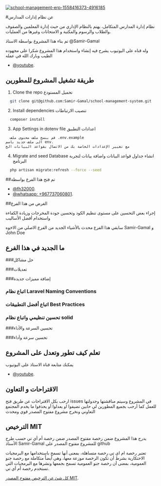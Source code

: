 <a href="#"><img src="https://i.ibb.co/r203QFc/school-management-erp-1558416373-4916185.png" alt="school-management-erp-1558416373-4916185" border="0" /></a>
<p align="center">

#عن نظام إدارات المدارس

نظام إدارة المدارس المتكامل، يهتم بالنظام الإداري من حيث  إدارة المعلمين والصفوف والطلاب والرسوم والمكتبة و الامتحانات وغيرها من العمليات.

تم بناء هذا المشروع بواسطة الاستاذ @Samir-Gamal

وله قناه على اليوتيوب يشرح فيه إنشاء واستخدام هذا المشروع
شكرا على مجهوده الطيب وبارك الله في عمله

- [@youtube](https://www.youtube.com/watch?v=zKVIM-lnauo&list=PLftLUHfDSiZ7-RAsH8NskS7AYofykW_WN).

## طريقة تشغيل المشروع للمطورين
1. Clone the repo تحميل المستودع
  ```sh
    git clone git@github.com:Samir-Gamal/school-management-system.git
  ```
2. Install dependencies  تنصيب الارتباطات
  ```sh
    composer install
  ```
3.  App Settings in dotenv file  اعدادات التطبيق
  ```sh
    قم بنسخ ملف محتوى ملف .env.example
الى ملف جديد باسم env.
مع تغيير الإعدادات الخاصة بك من الاتصال بقواعد البيانات الخ
  ```
4. Migrate and seed Database انشاء جداول قواعد البيانات واضافة بيانات لتجربة البرنامج
  ```sh
    php artisan migrate:refresh --force --seed
  ```

##تم فتح هذا الفرع بواسطة

- [@fh32000](https://fb.com/fh32000).
- [@whatsapp: +967737060801](https://wa.me/+967737060801
).

##الغرض من هذا الفرع

إجراء بعض التحسين على مستوى تنظيم الكود وتحسين جودة المخرجات وزيادة الكفاءة واستخدام أفضل الأساليب

سابقي هذا الفرع محدث بالأشياء الجديد من الفرع الاصلي من الاخوه
Samir-Gamal
و
John Doe

## ما الجديد في هذا الفرع

###حل مشاكل

###تعديلات

###إضافة مميزات جديدة

###  اتباع نظام Laravel Naming Conventions

###  اتباع أفضل التطبيقات Best Practices


###  تحسين تنظيمي واتباع نظام solid

###تحسين السرعة والأداء

###تحسين سرعة وأداء



## تعلم كيف تطور وتعدل على المشروع
يمكنك متابعة قناة الاستاذ على اليوتيوب
- [@youtube](https://www.youtube.com/watch?v=zKVIM-lnauo&list=PLftLUHfDSiZ7-RAsH8NskS7AYofykW_WN).

## الاقتراحات و التعاون

ارحب بكل الاقتراحات عن طريق فتح issues في المشروع وسيتم مناقشتها وجدولتها للعمل
كما أرحب بجميع المطورين لي حابين تضيفوا او يعدلوا أو يحذفوا ما يخدم المجتمع التعاوني ونخرج مشروع مفتوح المصدر قوي ومحدث


##  الترخيص MIT

يدرج هذا المشروع ضمن رخصة مفتوح المصدر ضمن رخصة أم أي تي
حسب طرح الأستاذ Samir-Gamal للمشروع مفتوح المصدر على github

تعتبر رخصة ام اي تي رخصة متساهلة، بمعنى أنها تسمح باستخدامها مع البرمجيات الاحتكارية بشرط أن تكون الرخصة موزعة معها، وهي أيضاً متكاملة مع رخصة جنو العمومية، بمعنى أن رخصة جنو العمومية تسمح بجمعها ونشرها مع البرمجيات التي تستخدم رخصة أم أي تي.

[ كل شئ عن الترخيص مفتوح المصدر MIT](https://opensource.org/licenses/MIT).

